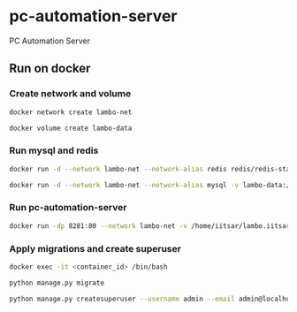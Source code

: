 # pc-automation-server
PC Automation Server

## Run on docker

### Create network and volume
```bash
docker network create lambo-net
```
```bash
docker volume create lambo-data
```

### Run mysql and redis
```bash
docker run -d --network lambo-net --network-alias redis redis/redis-stack-server
```
```bash
docker run -d --network lambo-net --network-alias mysql -v lambo-data:/var/lib/mysql -e MYSQL_ROOT_PASSWORD=root -e MYSQL_DATABASE=pcautomations mysql:5.7
```

### Run pc-automation-server
```bash
docker run -dp 8281:80 --network lambo-net -v /home/iitsar/lambo.iitsar.com:/app/media fshangala/pc-automation-server:main
```

### Apply migrations and create superuser
```bash
docker exec -it <container_id> /bin/bash
```
```bash
python manage.py migrate
```
```bash
python manage.py createsuperuser --username admin --email admin@localhost
```
